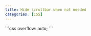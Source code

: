 ```yaml
---
title: Hide scrollbar when not needed
categories: [CSS]
---
```


<div markdown="1" class="ans">
```css
overflow: auto;
```
</div>
